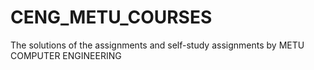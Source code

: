 # CENG_METU_COURSES
The solutions of the assignments and self-study assignments by METU COMPUTER ENGINEERING
